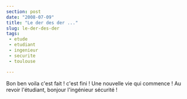 ```yaml
---
section: post
date: "2008-07-09"
title: "Le der des der ..."
slug: le-der-des-der
tags:
 - etude
 - etudiant
 - ingenieur
 - securite
 - toulouse

---
```


Bon ben voila c'est fait ! c'est fini ! Une nouvelle vie qui commence !
Au revoir l'étudiant, bonjour l'ingénieur sécurité !
